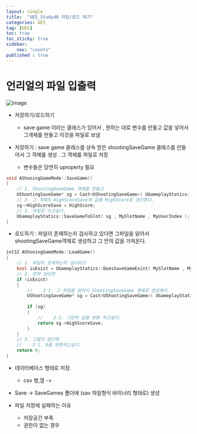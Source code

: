 ```yaml
---
layout: single
title:  "UE5_Study40 저장/로드 하기"
categories: UE5
tag: [UE5]
toc: true
toc_sticky: true
sidebar:
    nav: "counts"
published : true	
---
```


# 언리얼의 파일 입출력

![image](https://github.com/user-attachments/assets/c3778465-c913-4e1f-a19b-fc6cb9ec6600)

* 저장하기/로드하기
     * save game 이라는 클래스가 있어서 , 원하는 대로 변수를 만들고 값을 넣어서 그개체를 만들고 이것을 파일로 보냄

        
* 저장하기 : save game 클래스를 상속 받은 shootingSaveGame 클래스를 만들어서 그 객체를 생성 . 그 객체를 파일로 저장
    * 변수들은 당연히 uproperty 필요
   
```cpp
void AShooingGameMode::SaveGame()
{
	// 1. ShootingSaveGame 객체를 만들고
	UShootingSaveGame* sg = Cast<UShootingSaveGame>( UGameplayStatics::CreateSaveGameObject( UShootingSaveGame::StaticClass() ) );
	// 2. 그 객체의 HighScoreSave의 값을 HighScore로 갱신한다.
	sg->HighScoreSave = HighScore;
	// 3. 파일로 쓰고싶다.
	UGameplayStatics::SaveGameToSlot( sg , MySlotName , MyUserIndex );
}

```    

* 로드하기 : 파일이 존재하는지 검사하고 있다면 그파일을 읽어서 shootingSaveGame객체로 생성하고 그 안의 값을 가져온다.    

```cpp
int32 AShooingGameMode::LoadGame()
{
	// 1. 파일이 존재하는지 검사하고
	bool isExist = UGameplayStatics::DoesSaveGameExist( MySlotName , MyUserIndex );
	// 2. 만약 있다면
	if (isExist)
	{
		//	  2-1. 그 파일을 읽어서 ShootingSaveGame 객체로 생성해서
		UShootingSaveGame* sg = Cast<UShootingSaveGame>( UGameplayStatics::LoadGameFromSlot( MySlotName , MyUserIndex ));
		
		if (sg)
		{
			//	  2-2. 그안의 값을 반환 하고싶다.
			return sg->HighScoreSave;
		}
	}
	// 3. 그렇지 않다면
	//    3-1. 0을 반환하고싶다.
	return 0;
}
```


* 데이터베이스 형태로 저장.
	* csv 행,열 ->
* Save -> SaveGames 폴더에 (sav 파일형식 바이너리 형태로) 생성
   
* 파일 저장에 실패하는 이유
    * 저장공간 부족 
    * 권한이 없는 경우     